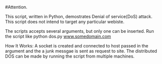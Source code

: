 #Attention.

This script, written in Python, demostrates Denial of service(DoS) attack.
This script does not intend to target any particular webiste.

The scripts accepts several arguments, but only one can be inserted.
Run the script like python dos.py www.somedomain.com

How It Works:
A socket is created and connected to host passed in the argument and the a junk messgae is sent as request to site.
The distributed DOS can be made by running the script from multiple machines.
